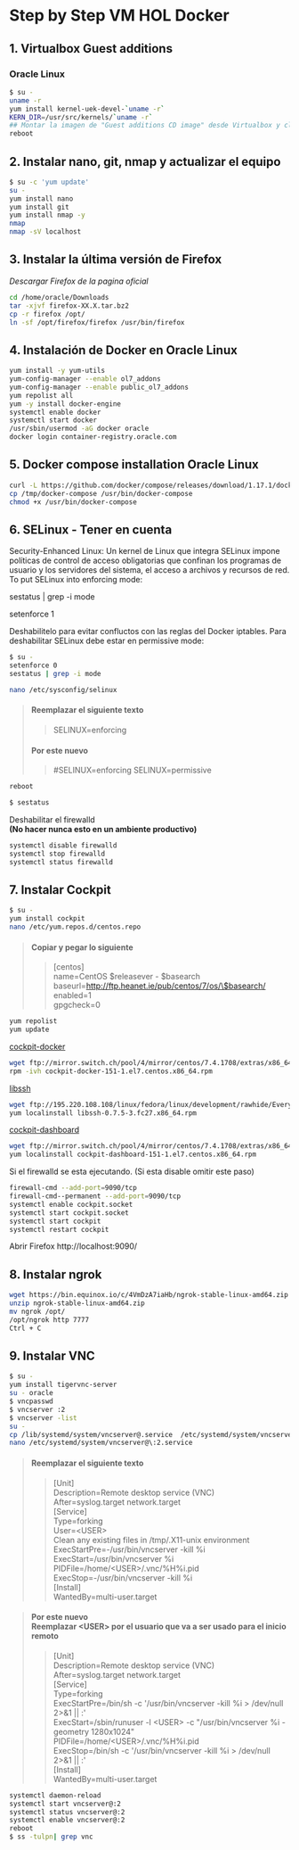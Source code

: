 # Step by Step VM HOL Docker

## 1. Virtualbox Guest additions

### Oracle Linux

```bash
$ su -
uname -r
yum install kernel-uek-devel-`uname -r`
KERN_DIR=/usr/src/kernels/`uname -r`
## Montar la imagen de "Guest additions CD image" desde Virtualbox y click en RUN
reboot
```

<!---
  ### CentOS

  ```bash
  $ su -
  uname -r
  yum install kernel-devel-`uname -r`
  KERN_DIR=/usr/src/kernels/`uname -r`
  ## Montar la imagen de "Guest additions CD image" desde Virtualbox y click en RUN
  reboot
  ```
--->

## 2. Instalar nano, git, nmap y actualizar el equipo

```sh
$ su -c 'yum update'
su -
yum install nano
yum install git
yum install nmap -y
nmap
nmap -sV localhost
```

## 3. Instalar la última versión de Firefox 
*Descargar Firefox de la pagina oficial*

```sh
cd /home/oracle/Downloads
tar -xjvf firefox-XX.X.tar.bz2
cp -r firefox /opt/
ln -sf /opt/firefox/firefox /usr/bin/firefox
```

## 4. Instalación de Docker en Oracle Linux 

```sh
yum install -y yum-utils 
yum-config-manager --enable ol7_addons
yum-config-manager --enable public_ol7_addons
yum repolist all
yum -y install docker-engine
systemctl enable docker
systemctl start docker
/usr/sbin/usermod -aG docker oracle
docker login container-registry.oracle.com
```

## 5. Docker compose installation Oracle Linux 

```sh
curl -L https://github.com/docker/compose/releases/download/1.17.1/docker-compose-`uname -s`-`uname -m` > /tmp/docker-compose
cp /tmp/docker-compose /usr/bin/docker-compose
chmod +x /usr/bin/docker-compose
```

## 6. SELinux - Tener en cuenta

Security-Enhanced Linux: Un kernel de Linux que integra SELinux impone políticas de control de acceso obligatorias que confinan los programas de usuario y los servidores del sistema, el acceso a archivos y recursos de red.
To put SELinux into enforcing mode:

sestatus | grep -i mode

setenforce 1

Deshabilitelo para evitar confluctos con las reglas del Docker iptables. Para deshabilitar SELinux debe estar en permissive mode: 

```sh
$ su -
setenforce 0
sestatus | grep -i mode

nano /etc/sysconfig/selinux
```
>#### Reemplazar el siguiente texto
>>SELINUX=enforcing
>#### Por este nuevo
>>#SELINUX=enforcing
>>SELINUX=permissive

```sh
reboot 

$ sestatus
```

Deshabilitar el firewalld <br> **(No hacer nunca esto en un ambiente productivo)**

```sh
systemctl disable firewalld
systemctl stop firewalld
systemctl status firewalld
```

## 7. Instalar Cockpit

```sh
$ su -
yum install cockpit 
nano /etc/yum.repos.d/centos.repo
```

>#### Copiar y pegar lo siguiente
>>[centos]<br>
>>name=CentOS \$releasever - \$basearch<br>
>>baseurl=http://ftp.heanet.ie/pub/centos/7/os/\$basearch/<br>
>>enabled=1<br>
>>gpgcheck=0<br>

```sh
yum repolist
yum update
```

[cockpit-docker](http://rpm.pbone.net/index.php3?stat=3&search=cockpit-docker&srodzaj=3&dist[]=94)

```sh
wget ftp://mirror.switch.ch/pool/4/mirror/centos/7.4.1708/extras/x86_64/Packages/cockpit-docker-151-1.el7.centos.x86_64.rpm
rpm -ivh cockpit-docker-151-1.el7.centos.x86_64.rpm
```

[libssh](https://www.rpmfind.net/linux/rpm2html/search.php?query=libssh)

```sh
wget ftp://195.220.108.108/linux/fedora/linux/development/rawhide/Everything/x86_64/os/Packages/l/libssh-0.7.5-3.fc27.x86_64.rpm
yum localinstall libssh-0.7.5-3.fc27.x86_64.rpm
```

[cockpit-dashboard](http://rpm.pbone.net/index.php3?stat=3&search=cockpit-dashboard&srodzaj=3&dist[]=94)

```sh
wget ftp://mirror.switch.ch/pool/4/mirror/centos/7.4.1708/extras/x86_64/Packages/cockpit-dashboard-151-1.el7.centos.x86_64.rpm
yum localinstall cockpit-dashboard-151-1.el7.centos.x86_64.rpm
```

Si el firewalld se esta ejecutando. (Si esta disable omitir este paso)

```sh
firewall-cmd --add-port=9090/tcp
firewall-cmd--permanent --add-port=9090/tcp
systemctl enable cockpit.socket
systemctl start cockpit.socket
systemctl start cockpit
systemctl restart cockpit
```

Abrir Firefox http://localhost:9090/

## 8. Instalar ngrok 

```sh
wget https://bin.equinox.io/c/4VmDzA7iaHb/ngrok-stable-linux-amd64.zip
unzip ngrok-stable-linux-amd64.zip
mv ngrok /opt/
/opt/ngrok http 7777
Ctrl + C
```

## 9. Instalar VNC

```sh
$ su -
yum install tigervnc-server
su - oracle
$ vncpasswd
$ vncserver :2
$ vncserver -list
su -
cp /lib/systemd/system/vncserver@.service  /etc/systemd/system/vncserver@:2.service
nano /etc/systemd/system/vncserver@\:2.service
```

>#### Reemplazar el siguiente texto
>>[Unit]<br>
>>Description=Remote desktop service (VNC) <br>
>>After=syslog.target network.target<br>
>>[Service]<br>
>>Type=forking<br>
>>User=\<USER><br>
>>Clean any existing files in /tmp/.X11-unix environment<br>
>>ExecStartPre=-/usr/bin/vncserver -kill %i<br>
>>ExecStart=/usr/bin/vncserver %i<br>
>>PIDFile=/home/\<USER>/.vnc/%H%i.pid<br>
>>ExecStop=-/usr/bin/vncserver -kill %i<br>
>>[Install]<br>
>>WantedBy=multi-user.target<br>

>#### Por este nuevo <br> Reemplazar \<USER> por el usuario que va a ser usado para el inicio remoto
>>[Unit]<br>
>>Description=Remote desktop service (VNC)<br>
>>After=syslog.target network.target<br>
>>[Service]<br>
>>Type=forking<br>
>>ExecStartPre=/bin/sh -c '/usr/bin/vncserver -kill %i > /dev/null 2>&1 || :'<br>
>>ExecStart=/sbin/runuser -l \<USER> -c "/usr/bin/vncserver %i -geometry 1280x1024"<br>
>>PIDFile=/home/\<USER>/.vnc/%H%i.pid<br>
>>ExecStop=/bin/sh -c '/usr/bin/vncserver -kill %i > /dev/null 2>&1 || :'<br>
>>[Install]<br>
>>WantedBy=multi-user.target<br>

```sh
systemctl daemon-reload
systemctl start vncserver@:2
systemctl status vncserver@:2
systemctl enable vncserver@:2
reboot
$ ss -tulpn| grep vnc
```